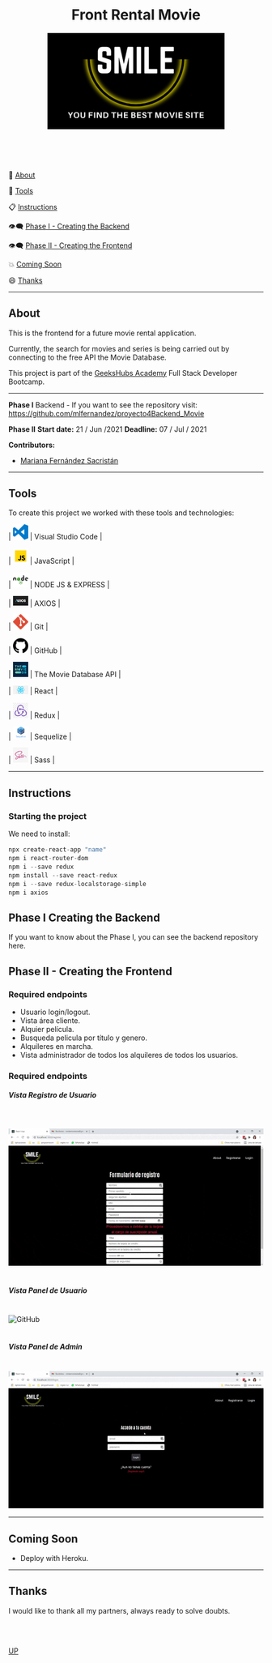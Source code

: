 <a name="top"></a>


<h1 align="center" >Front Rental Movie</h1>

<p align="center">
  <img src="src/images/logosmall.png" alt="Smile" width="350"/>
</p>




<br/>
<br/>
<br/>


:speech_balloon: [About](#id1)   

:hammer: [Tools](#id2)

:clipboard: [Instructions](#id3)

:eye_speech_bubble: [Phase I - Creating the Backend](#id4)

:eye_speech_bubble: [Phase II - Creating the Frontend](#id5)

:collision: [Coming Soon](#id7)

:smile: [Thanks](#id8)

---

<a name="id1"></a>
## **About**

This is the frontend for a future movie rental application.

Currently, the search for movies and series is being carried out by connecting to the free API the Movie Database.

This project is part of the [GeeksHubs Academy](https://bootcamp.geekshubsacademy.com/) Full Stack Developer Bootcamp. 

---
**Phase I**
Backend - If you want to see the repository visit: https://github.com/mlfernandez/proyecto4Backend_Movie

**Phase II**
**Start date:** 21 / Jun /2021
**Deadline:** 07 / Jul / 2021

**Contributors:**
* [Mariana Fernández Sacristán](https://github.com/mlfernandez)

---

<a name="id2"></a>

## **Tools**

To create this project we worked with these tools and technologies:

| <img src="src/images/logovisual.png" alt="Visual" width="30"/> | Visual Studio Code |

| <img src="src/images/javascript2.png" alt="JavaScript" width="30"/> | JavaScript | 

| <img src="src/images/nodejs.png" alt="HTML5" width="30"/> | NODE JS & EXPRESS |

| <img src="src/images/axios.png" alt="CSS3" width="30"/> | AXIOS | 

| <img src="src/images/git.png" alt="Git" width="30"/> | Git |

| <img src="src/images/github2.png" alt="GitHub" width="30"/> | GitHub | 

| <img src="src/images/tmd.jpg" alt="GitHub" width="30"/> | The Movie Database API | 

| <img src="src/images/react.png" alt="GitHub" width="30"/> | React | 

| <img src="src/images/redux.jpg" alt="GitHub" width="30"/> | Redux | 

| <img src="src/images/sequelize.png" alt="GitHub" width="30"/> | Sequelize | 

| <img src="src/images/sass.png" alt="GitHub" width="30"/> | Sass | 



<a name="id3"></a>
***
## **Instructions**


<h3> Starting the project </h3>
   
We need to install:

```javascript
npx create-react-app "name"
npm i react-router-dom
npm i --save redux
npm install --save react-redux
npm i --save redux-localstorage-simple
npm i axios
```


<a name="id4"></a>
## Phase I Creating the Backend

If you want to know about the Phase I, you can see the backend repository here.


<a name="id5"></a>
## Phase II - Creating the Frontend
### Required endpoints

* Usuario login/logout.
* Vista área cliente.
* Alquier película.
* Busqueda pelicula por título y genero.
* Alquileres en marcha.
* Vista administrador de todos los alquileres de todos los usuarios.

### Required endpoints

##### Vista Registro de Usuario
<br>
<br>
<img src="src/images/videoRegistroUsuario.gif" alt="GitHub"/>
<br>
<br>

##### Vista Panel de Usuario
<br>
<img src="src/images/videoPanelUsuario.gif" alt="GitHub"/>
<br>
<br>

##### Vista Panel de Admin
<br>
<img src="src/images/videoPanelAdmin.gif" alt="GitHub"/>

<a name="id6"></a>
***
## **Coming Soon**

* Deploy with Heroku.


<a name="id7"></a>
***
## **Thanks**

I would like to thank all my partners, always ready to solve doubts. 

<br>
<br>

[UP](#top)